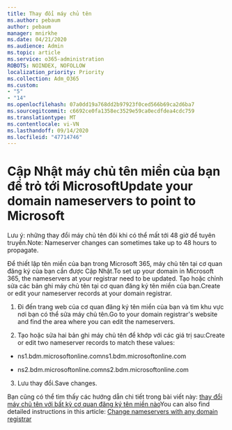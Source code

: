 ```yaml
---
title: Thay đổi máy chủ tên
ms.author: pebaum
author: pebaum
manager: mnirkhe
ms.date: 04/21/2020
ms.audience: Admin
ms.topic: article
ms.service: o365-administration
ROBOTS: NOINDEX, NOFOLLOW
localization_priority: Priority
ms.collection: Adm_O365
ms.custom:
- "5"
- "14"
ms.openlocfilehash: 07a0dd19a768dd2b97923f0ced566b69ca2d6ba7
ms.sourcegitcommit: c6692ce0fa1358ec3529e59ca0ecdfdea4cdc759
ms.translationtype: MT
ms.contentlocale: vi-VN
ms.lasthandoff: 09/14/2020
ms.locfileid: "47714746"
---
```

# <a name="update-your-domain-nameservers-to-point-to-microsoft"></a><span data-ttu-id="2afc6-102">Cập Nhật máy chủ tên miền của bạn để trỏ tới Microsoft</span><span class="sxs-lookup"><span data-stu-id="2afc6-102">Update your domain nameservers to point to Microsoft</span></span>

<span data-ttu-id="2afc6-103">Lưu ý: những thay đổi máy chủ tên đôi khi có thể mất tới 48 giờ để tuyên truyền.</span><span class="sxs-lookup"><span data-stu-id="2afc6-103">Note: Nameserver changes can sometimes take up to 48 hours to propagate.</span></span>
  
<span data-ttu-id="2afc6-104">Để thiết lập tên miền của bạn trong Microsoft 365, máy chủ tên tại cơ quan đăng ký của bạn cần được Cập Nhật.</span><span class="sxs-lookup"><span data-stu-id="2afc6-104">To set up your domain in Microsoft 365, the nameservers at your registrar need to be updated.</span></span> <span data-ttu-id="2afc6-105">Tạo hoặc chỉnh sửa các bản ghi máy chủ tên tại cơ quan đăng ký tên miền của bạn.</span><span class="sxs-lookup"><span data-stu-id="2afc6-105">Create or edit your nameserver records at your domain registrar.</span></span>
  
1. <span data-ttu-id="2afc6-106">Đi đến trang web của cơ quan đăng ký tên miền của bạn và tìm khu vực nơi bạn có thể sửa máy chủ tên.</span><span class="sxs-lookup"><span data-stu-id="2afc6-106">Go to your domain registrar's website and find the area where you can edit the nameservers.</span></span>
  
2. <span data-ttu-id="2afc6-107">Tạo hoặc sửa hai bản ghi máy chủ tên để khớp với các giá trị sau:</span><span class="sxs-lookup"><span data-stu-id="2afc6-107">Create or edit two nameserver records to match these values:</span></span>

  - <span data-ttu-id="2afc6-108">ns1.bdm.microsoftonline.com</span><span class="sxs-lookup"><span data-stu-id="2afc6-108">ns1.bdm.microsoftonline.com</span></span>

  - <span data-ttu-id="2afc6-109">ns2.bdm.microsoftonline.com</span><span class="sxs-lookup"><span data-stu-id="2afc6-109">ns2.bdm.microsoftonline.com</span></span>

3. <span data-ttu-id="2afc6-110">Lưu thay đổi.</span><span class="sxs-lookup"><span data-stu-id="2afc6-110">Save changes.</span></span>

<span data-ttu-id="2afc6-111">Bạn cũng có thể tìm thấy các hướng dẫn chi tiết trong bài viết này: [thay đổi máy chủ tên với bất kỳ cơ quan đăng ký tên miền nào](https://docs.microsoft.com/microsoft-365/admin/get-help-with-domains/change-nameservers-at-any-domain-registrar)</span><span class="sxs-lookup"><span data-stu-id="2afc6-111">You can also find detailed instructions in this article: [Change nameservers with any domain registrar](https://docs.microsoft.com/microsoft-365/admin/get-help-with-domains/change-nameservers-at-any-domain-registrar)</span></span>
  